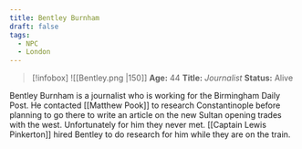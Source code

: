 ```yaml
---
title: Bentley Burnham
draft: false
tags:
  - NPC
  - London
---
```

> [!infobox]
> ![[Bentley.png |150]]
> **Age:** 44
> **Title:** *Journalist*
> **Status:** Alive

Bentley Burnham is a journalist who is working for the Birmingham Daily Post. He contacted [[Matthew Pook]] to research Constantinople before planning to go there to write an article on the new Sultan opening trades with the west. Unfortunately for him they never met. [[Captain Lewis Pinkerton]] hired Bentley to do research for him while they are on the train.